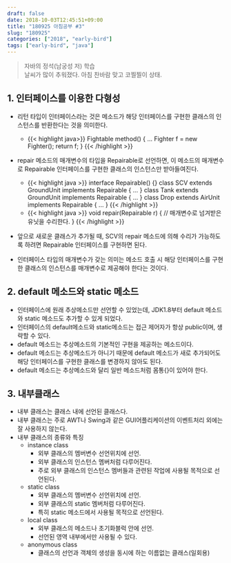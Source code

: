 ```yaml
---
draft: false
date: 2018-10-03T12:45:51+09:00
title: "180925 아침공부 #3"
slug: "180925"
categories: ["2018", "early-bird"]
tags: ["early-bird", "java"]
---
```


>자바의 정석(남궁성 저) 학습  
>날씨가 많이 추워졌다. 아침 찬바람 맞고 코찔찔이 상태.

## 1. 인터페이스를 이용한 다형성
- 리턴 타입이 인터페이스라는 것은 메소드가 해당 인터페이스를 구현한 클래스의 인스턴스를 반환한다는 것을 의미한다.
  - {{< highlight java>}}
Fightable method()  {
    ...
    Fighter f = new Fighter();
    return f;
}
{{< /highlight >}}

- repair 메소드의 매개변수의 타입을 Repairable로 선언하면, 이 메소드의 매개변수로 Repairable 인터페이스를 구현한 클래스의 인스턴스만 받아들여진다.
  - {{< highlight java >}}
interface Repairable() {}
class SCV extends GroundUnit implements Repairable {
    ...
}
class Tank extends GroundUnit implements Repairable {
    ...
}
class Drop extends AirUnit implements Repairable  {
    ...
}
{{< /highlight >}}
  - {{< highlight java >}}
void repair(Repairable r) {
    // 매개변수로 넘겨받은 유닛을 수리한다.
}
{{< /highlight >}}
- 앞으로 새로운 클래스가 추가될 때, SCV의 repair 메소드에 의해 수리가 가능하도록 하려면 Repairable 인터페이스를 구현하면 된다.
- 인터페이스 타입의 매개변수가 갖는 의미는 메소드 호출 시 해당 인터페이스를 구현한 클래스의 인스턴스를 매개변수로 제공해야 한다는 것이다.

## 2. default 메소드와 static 메소드
- 인터페이스에 원래 추상메소드만 선언할 수 있었는데, JDK1.8부터 default 메소드와 static 메소드도 추가할 수 있게 되었다.
- 인터페이스의 default메소드와 static메소드는 접근 제어자가 항상 public이며, 생략할 수 있다.
- default 메소드는 추상메소드의 기본적인 구현을 제공하는 메소드이다.
- default 메소드는 추상메소드가 아니기 때문에 default 메소드가 새로 추가되어도 해당 인터페이스를 구현한 클래스를 변경하지 않아도 된다.
- default 메소드는 추상메소드와 달리 일반 메소드처럼 몸통{}이 있어야 한다.

## 3. 내부클래스
- 내부 클래스는 클래스 내에 선언된 클래스다.
- 내부 클래스는 주로 AWT나 Swing과 같은 GUI어플리케이션의 이벤트처리 외에는 잘 사용하지 않는다.
- 내부 클래스의 종류와 특징
  - instance class
    - 외부 클래스의 멤버변수 선언위치에 선언.
    - 외부 클래스의 인스턴스 멤버처럼 다루어진다.
    - 주로 외부 클래스의 인스턴스 멤버들과 관련된 작업에 사용될 목적으로 선언된다.
  - static class
    - 외부 클래스의 멤버변수 선언위치에 선언.
    - 외부 클래스의 static 멤버처럼 다루어진다.
    - 특히 static 메소드에서 사용될 목적으로 선언된다.
  - local class
    - 외부 클래스의 메소드나 초기화블럭 안에 선언.
    - 선언된 영역 내부에서만 사용될 수 있다.
  - anonymous class
    - 클래스의 선언과 객체의 생성을 동시에 하는 이름없는 클래스(일회용)
